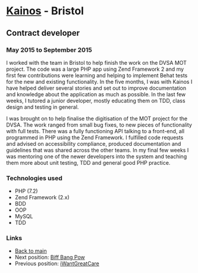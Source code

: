 # [Kainos](https://kainos.com) - Bristol

## Contract developer
### May 2015 to September 2015

I worked with the team in Bristol to help finish the work on the DVSA MOT project. The code was a large PHP app using Zend Framework 2 and my first few contributions were learning and helping to implement Behat tests for the new and existing functionality. In the five months, I was with Kainos I have helped deliver several stories and set out to improve documentation and knowledge about the application as much as possible. In the last few weeks, I tutored a junior developer, mostly educating them on TDD, class design and testing in general.

I was brought on to help finalise the digitisation of the MOT project for the DVSA. The work ranged from small bug fixes, to new pieces of functionality with full tests. There was a fully functioning API talking to a front-end, all programmed in PHP using the Zend Framework. I fulfilled code requests and advised on accessibility compliance, produced documentation and guidelines that was shared across the other teams. In my final few weeks I was mentoring one of the newer developers into the system and teaching them more about unit testing, TDD and general good PHP practice.

### Technologies used

* PHP (7.2)
* Zend Framework (2.x)
* BDD
* OOP
* MySQL
* TDD

### Links

* [Back to main](/)
* Next position: [Biff Bang Pow](biff-bang-pow.md)
* Previous position: [iWantGreatCare](i-want-great-care.md)
